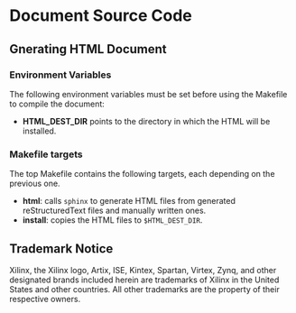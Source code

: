 Document Source Code
=========================

## Gnerating HTML Document

### Environment Variables

The following environment variables must be set before using the Makefile
to compile the document:

+ **HTML_DEST_DIR** points to the directory in which the HTML will be
  installed.

### Makefile targets

The top Makefile contains the following targets, each depending on the previous
one.

+ **html**: calls `sphinx` to generate HTML files from generated reStructuredText
  files and manually written ones.
+ **install**: copies the HTML files to `$HTML_DEST_DIR`.


## Trademark Notice

Xilinx, the Xilinx logo, Artix, ISE, Kintex, Spartan, Virtex, Zynq, and other designated brands included herein
are trademarks of Xilinx in the United States and other countries.
All other trademarks are the property of their respective owners.